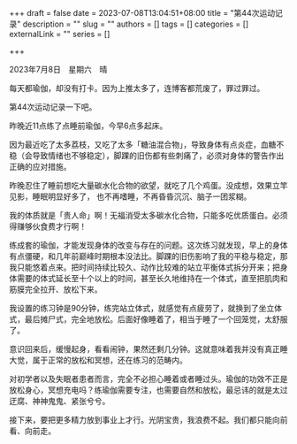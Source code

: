 +++
draft = false
date = 2023-07-08T13:04:51+08:00
title = "第44次运动记录"
description = ""
slug = ""
authors = []
tags = []
categories = []
externalLink = ""
series = []

+++

2023年7月8日　星期六　晴

每天都瑜伽，却没有打卡。因为上推太多了，连博客都荒废了，罪过罪过。

第44次运动记录一下吧。

昨晚近11点练了点睡前瑜伽，今早6点多起床。

因为最近吃了太多荔枝，又吃了太多「糖油混合物」，导致身体有点炎症，血糖不稳（会导致情绪也不够稳定），脚踝的旧伤都有些刺痛了，必须对身体的警告作出正确的应对措施。

昨晚忍住了睡前想吃大量碳水化合物的欲望，就吃了几个鸡蛋。没成想，效果立竿见影，睡眠明显好多了， 也不再嗜睡，不再昏昏沉沉、脑子一团浆糊。

我的体质就是「贵人命」啊！无福消受太多碳水化合物，只能多吃优质蛋白。必须得赚够伙食费才行啊！

练成套的瑜伽，才能发现身体的改变与存在的问题。这次练习就发现，早上的身体有点僵硬，和几年前巅峰时期根本没法比。脚踝的旧伤影响了我的平稳与稳定，那我只能悠着点来。把时间持续比较久、动作比较难的站立平衡体式拆分开来；把身体需要的体式延长至十个以上的时间，甚至长久地维持在一个体式，直至把肌肉和筋膜完全拉开、放松下来。

我设置的练习钟是90分钟，练完站立体式，就感觉有点疲劳了，就换到了坐立体式，最后摊尸式，完全地放松。后面好像睡着了，相当于睡了一个回笼觉，太舒服了。

意识回来后，缓慢起身，看看闹钟，果然还剩几分钟。这就意味着我并没有真正睡大觉，属于正常的放松和冥想，还在练习的范畴内。

对初学者以及失眠者患者而言，完全不必担心睡着或者睡过头。瑜伽的功效不正是放松身心，冥想充电吗？练瑜伽需要专注，也需要自然和放松，最忌讳的就是太过迂腐、神神鬼鬼、紧张兮兮。

接下来，要把更多精力放到事业上才行。光阴宝贵，我浪费不起。我们都只能向前看、向前走。
